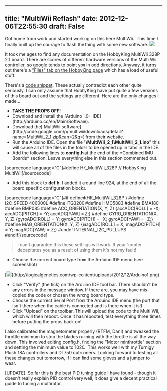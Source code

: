 
---
title: "MultiWii Reflash"
date: 2012-12-06T22:55:30
draft: False
---

Got home from work and started working on this here MultiWii.  This time I finally built up the courage to flash the thing with some new software. [<img src="http://logicalgenetics.com/wp-content/uploads/2012/12/MultiWiiInProgress.jpg"/>](http://logicalgenetics.com/wp-content/uploads/2012/12/MultiWiiInProgress.jpg)

It took me ages to find any documentation on the HobbyKing MultiWii 328P 2.1 board. There are scores of different hardware versions of the Multi Wii controller, so google tends to point you in odd directions. Anyway, it turns out there's a ["Files" tab on the HobbyKing page](http://www.hobbyking.com/hobbyking/store/__27033__MultiWii_328P_Flight_Controller_w_FTDI_DSM2_Port.html) which has a load of useful stuff.

There's a [code snippet](http://www.hobbyking.com/hobbyking/store/uploads/471221464X331045X6.txt). These actually contradict each other quite seriously. I can only assume that HobbyKing have put quite a few versions of this board out and the settings are different. Here are the only changes I made...
<ul>
	<li><strong>TAKE THE PROPS OFF!</strong></li>
	<li>Download and install the [Arduino 1.0+ IDE](http://arduino.cc/en/Main/Software).</li>
	<li>Download the[ MultiWii software](http://code.google.com/p/multiwii/downloads/detail?name=MultiWii_2_1.zip&amp;can=2&amp;q=) from their website.</li>
	<li>Run the Arduino IDE. Open the file "<strong>\MultiWii_2_1\MultiWii_2_1.ino</strong>" this will cause all of the files in the folder to be opened up in tabs in the IDE.</li>
	<li>Add the following lines to <strong>config.h</strong> at the end of the *Combined IMU Boards* section. Leave everything else in this section commented out.</li>
</ul>
[sourcecode language="C"]#define HK_MultiWii_328P   // HobbyKing MultiWii[/sourcecode]
<ul>
	<li>Add this block to <strong>def.h</strong>. I added it around line 924, at the end of all the board specific configuration blocks.</li>
</ul>
[sourcecode language="C"]#if defined(HK_MultiWii_328P )
  #define I2C_SPEED 400000L
  #define ITG3200
  #define HMC5883
  #define BMA180
  #define BMP085
  #define ACC_ORIENTATION(X, Y, Z) {accADC[ROLL]  = -X; accADC[PITCH]  = -Y; accADC[YAW]  =  Z;}
  #define GYRO_ORIENTATION(X, Y, Z) {gyroADC[ROLL] =  Y; gyroADC[PITCH] = -X; gyroADC[YAW] = -Z;}
  #define MAG_ORIENTATION(X, Y, Z) {magADC[ROLL]  =  X; magADC[PITCH]  =  Y; magADC[YAW]  = Z;}
  #undef INTERNAL_I2C_PULLUPS
#endif[/sourcecode]
<blockquote>I can't guarantee this these settings will work. If your 'copter decapitates you as a result of using them it's not my fault!</blockquote>
<ul>
	<li>Choose the correct board type from the Arduino IDE menu (see screenshot)</li>
</ul>
[<img src="http://logicalgenetics.com/wp-content/uploads/2012/12/Arduino1.png"/>](http://logicalgenetics.com/wp-content/uploads/2012/12/Arduino1.png)
<ul>
	<li>Click "Verify" (the tick) on the Arduino IDE tool bar. There shouldn't be any errors in the message window. If there are, you may have mis-copied the code or chosen the wrong board type.</li>
	<li>Choose the correct Serial Port from the Arduino IDE menu (the port that isn't there when the cable is connected and is there when it is!)</li>
	<li>Click "Upload" on the toolbar. This will upload the code to the Multi Wii, which will then reboot. Once it has rebooted, test everything three times before putting the props back on!</li>
</ul>
I also calibrated the magnetometer properly (RTFM, Dan!) and tweaked the throttle minimum to stop the blades running with the throttle is all the way down. This involved editing config.h, finding the "Motor minthrottle" section and setting the minimum value to 1020.  This works well with my Turnigy Plush 18A controllers and DT750 outrunners. Looking forward to testing all these changes out tomorrow, if I can find some gloves and a jumper to wear.

[UPDATE]  So far [this is the best PID tuning guide I have found](http://www.rcgroups.com/forums/showthread.php?t=1375728) - though it doesn't really explain PID control very well, it does give a decent practical guide to tuning a multirotor.
